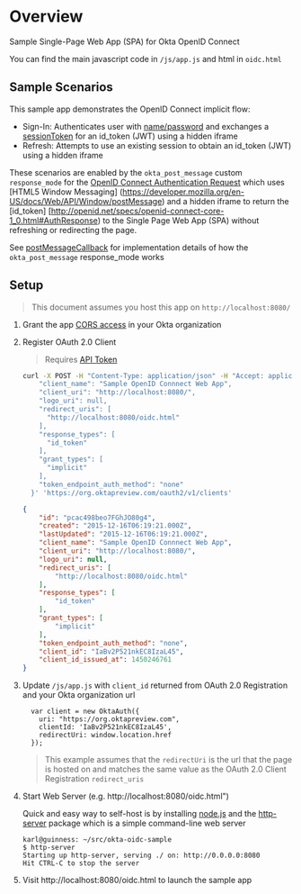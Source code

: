 # Overview

Sample Single-Page Web App (SPA) for Okta OpenID Connect

You can find the main javascript code in `/js/app.js` and html in `oidc.html`

## Sample Scenarios

This sample app demonstrates the OpenID Connect implicit flow:

- Sign-In: Authenticates user with [name/password](http://developer.okta.com/docs/api/resources/authn.html#primary-authentication-with-public-application) and exchanges a [sessionToken](http://developer.okta.com/docs/api/resources/authn.html#session-token) for an id_token (JWT) using a hidden iframe
- Refresh: Attempts to use an existing session to obtain an id_token (JWT) using a hidden iframe

These scenarios are enabled by the `okta_post_message` custom `response_mode` for the [OpenID Connect Authentication Request](http://openid.net/specs/openid-connect-core-1_0.html#AuthRequest) which uses [HTML5 Window Messaging] (https://developer.mozilla.org/en-US/docs/Web/API/Window/postMessage) and a hidden iframe to return the [id_token]  [http://openid.net/specs/openid-connect-core-1_0.html#AuthResponse) to the Single Page Web App (SPA) without refreshing or redirecting the page.

See [postMessageCallback](https://github.com/mcguinness/okta-oidc-sample/blob/master/js/OktaAuthRequireJquery.js#L1118) for implementation details of how the `okta_post_message` response_mode works


## Setup

> This document assumes you host this app on `http://localhost:8080/`

1. Grant the app [CORS access](http://developer.okta.com/docs/api/getting_started/enabling_cors.html) in your Okta organization

2. Register OAuth 2.0 Client

    > Requires [API Token](http://developer.okta.com/docs/api/getting_started/getting_a_token.html)

    ```sh
    curl -X POST -H "Content-Type: application/json" -H "Accept: application/json" -H "Authorization: SSWS XXXXXXXXXXXXXXXXXXXXXXXX" -H "Cache-Control: no-cache" -d '  {
        "client_name": "Sample OpenID Connnect Web App",
        "client_uri": "http://localhost:8080/",
        "logo_uri": null,
        "redirect_uris": [
          "http://localhost:8080/oidc.html"
        ],
        "response_types": [
          "id_token"
        ],
        "grant_types": [
          "implicit"
        ],
        "token_endpoint_auth_method": "none"
      }' 'https://org.oktapreview.com/oauth2/v1/clients'
    ```
    
    ```json
    {
        "id": "pcac498beo7FGhJO80g4",
        "created": "2015-12-16T06:19:21.000Z",
        "lastUpdated": "2015-12-16T06:19:21.000Z",
        "client_name": "Sample OpenID Connnect Web App",
        "client_uri": "http://localhost:8080/",
        "logo_uri": null,
        "redirect_uris": [
            "http://localhost:8080/oidc.html"
        ],
        "response_types": [
            "id_token"
        ],
        "grant_types": [
            "implicit"
        ],
        "token_endpoint_auth_method": "none",
        "client_id": "IaBv2P521nkEC8IzaL45",
        "client_id_issued_at": 1450246761
    }
    ```

3. Update `/js/app.js` with `client_id` returned from OAuth 2.0 Registration and your Okta organization url

    ```
      var client = new OktaAuth({
        uri: "https://org.oktapreview.com",
        clientId: 'IaBv2P521nkEC8IzaL45',
        redirectUri: window.location.href
      });
    ```
    
    > This example assumes that the `redirectUri` is the url that the page is hosted on and matches the same value as the OAuth 2.0 Client Registration `redirect_uris`

4. Start Web Server (e.g. http://localhost:8080/oidc.html")

    Quick and easy way to self-host is by installing [node.js](https://nodejs.org/en/download/) and the [http-server](https://www.npmjs.com/package/http-server) package which is a simple command-line web server
    
    ```
    karl@guinness: ~/src/okta-oidc-sample
    $ http-server
    Starting up http-server, serving ./ on: http://0.0.0.0:8080
    Hit CTRL-C to stop the server
    ```

5. Visit http://localhost:8080/oidc.html to launch the sample app

